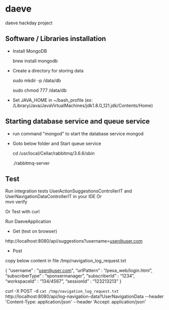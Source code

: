 # daeve
daeve hackday project

Software / Libraries installation
---------------------------------
- Install MongoDB

    brew install mongodb

- Create a directory for storing data

   sudo mkdir -p /data/db

    sudo chmod 777 /data/db

- Set JAVA_HOME in ~/bash_profile (ex: /Library/Java/JavaVirtualMachines/jdk1.8.0_121.jdk/Contents/Home)


Starting database service and queue service
-------------------------------------------

- run command "mongod" to start the database service
    mongod

- Goto below folder and Start queue service

    cd /usr/local/Cellar/rabbitmq/3.6.6/sbin
    
    ./rabbitmq-server

Test
----
Run integration tests 
	UserActionSuggestionsControllerIT and  UserNavigationDataControllerIT in your IDE 
Or 	
	mvn verify

Or 	Test with curl

Run DaeveApplication

- Get (test on browser)

http://localhost:8080/api/suggestions?username=user@user.com

- Post

copy below content in file /tmp/navigation_log_request.txt

{
	“username” : "user@user.com",
	“urlPattern” : “/pexa_web/login.html”,
	“subscriberType” : “sponsermanager”,
	“subscriberId” : “1234”,
	“workspaceId” : “134/4567”,
	“sessionId” : “123213213”
}

curl -X POST -d `cat /tmp/navigation_log_request.txt` http://localhost:8080/api/log-navigation-data?UserNavigationData --header 'Content-Type: application/json' --header 'Accept: application/json'
